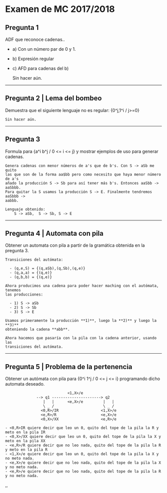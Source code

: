 # Examen de MC 2017/2018

## Pregunta 1
ADF que reconoce cadenas..

  - a) Con un número par de 0 y 1.
  - b) Expresión regular
  - c) AFD para cadenas del b)

    Sin hacer aún.

* * * * * * * * * * * * * * * * * * * * * * * * * * * * * * * * * * * * * * * *

## Pregunta 2 | Lema del bombeo
Demuestra que el siguiente lenguaje no es regular: {0^j,1^i / j>=0}

    Sin hacer aún.

* * * * * * * * * * * * * * * * * * * * * * * * * * * * * * * * * * * * * * * *

## Pregunta 3
Formula para {a^i b^j / 0 <= i <= j} y mostrar ejemplos de uso para generar
cadenas.

    Genera cadenas con menor números de a's que de b's. Con S -> aSb me quito
    las que son de la forma aa$bb pero como necesito que haya menor número de a's
    añado la producción S -> Sb para así tener más b's. Entonces aaSbb -> aaSbbb.
    Para quitar la S usamos la producción S -> E. Finalmente tendremos aaSbbb ->
    aabbb.

    Lenguaje obtenido:
        S -> aSb,  S -> Sb, S -> E

* * * * * * * * * * * * * * * * * * * * * * * * * * * * * * * * * * * * * * * *


## Pregunta 4 | Automata con pila
Obtener un automata con pila a partir de la gramática obtenida en la pregunta 3.

    Transiciones del autómata:

      - (q,e,S) = {(q,aSb),(q,Sb),(q,e)}
      - (q,a,a) = {(q,e)}
      - (q,b,b) = {(q,e)}

    Ahora producimos una cadena para poder hacer maching con el autómata, tenemos
    las producciones:

      - 1) S -> aSb
      - 2) S -> Sb
      - 3) S -> E

    Usamos primeramente la producción **1)**, luego la **2)** y luego la **3)**
    obteniendo la cadena **abb**.

    Ahora hacemos que pasaría con la pila con la cadena anterior, usando las
    transiciones del autómata.

* * * * * * * * * * * * * * * * * * * * * * * * * * * * * * * * * * * * * * * *

## Pregunta 5 | Problema de la pertenencia
Obtener un autómata con pila para {0^i 1^j / 0 <= j <= i} programando dicho
automata deseado.

                                <1,X>/e
                  --> q1 ----------------------> q2
                     |   |      <e,X>/e         |   |
                     \ _ /                      \ _ /
                    <0,R>/IR                   <1,X>/e
                    <e,R>/R                    <e,X>/e
                    <0,X>/XX                   <e,R>/e

    - <0,R>IR quiere decir que leo un 0, quito del tope de la pila la R y meto en la pila IR
    - <0,X>/XX quiere decir que leo un 0, quito del tope de la pila la X y meto en la pila XX
    - <e,R>/R quiere decir que no leo nada, quito del tope de la pila la R y meto en la pila R
    - <1,X>/e quiere decir que leo un 0, quito del tope de la pila la X y no meto nada.
    - <e,X>/e quiere decir que no leo nada, quito del tope de la pila la X y no meto nada.
    - <e,R>/e quiere decir que no leo nada, quito del tope de la pila la R y no meto nada.






















,,
